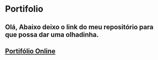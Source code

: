 # Portifolio

<h2>Olá, Abaixo deixo o link do meu repositório para que possa dar uma olhadinha.<h2/>

<a href="https://joelson-luiz.netlify.app/" rel="nofollow" >Portifólio Online<a/>
